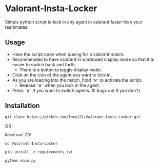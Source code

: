 # Valorant-Insta-Locker
Simple python script to lock in any agent in valorant faster than your teammates.

## Usage
- Have the script open when queing for a valorant match.
- Recommended to have valorant in windowed display mode so that it is easier to switch back and forth.
  - There is a button to toggle display mode. 
- Click on the icon of the agent you want to lock in.
- As you are loading into the match, hold `'W'` to activate the script.
  - Release `'W'` when you lock in the agent.
- Press `'Q'` if you want to switch agents. (It bugs out if you don't)
## Installation
`git clone https://github.com/Toxy121/Valorant-Insta-Locker.git`

OR  

`Download ZIP`

`cd Valorant-Insta-Locker`

`pip install -r requirements.txt`

`python main.py`
